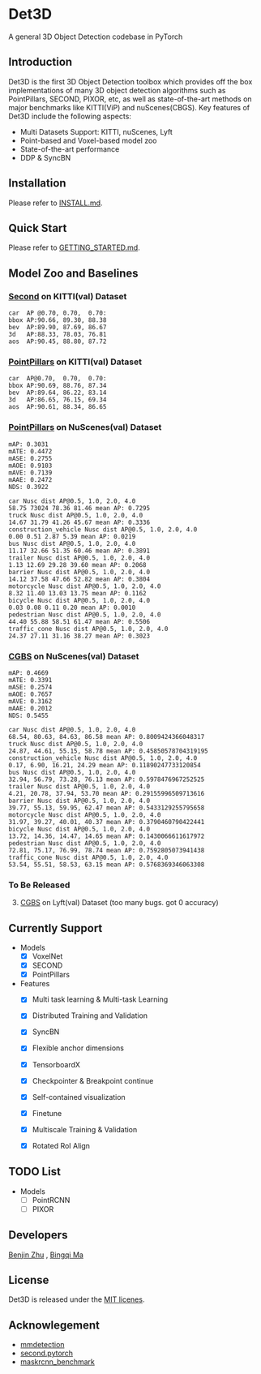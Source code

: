 # Det3D

A general 3D Object Detection codebase in PyTorch

## Introduction

Det3D is the first 3D Object Detection toolbox which provides off the box implementations of many 3D object detection algorithms such as PointPillars, SECOND, PIXOR, etc, as well as state-of-the-art methods on major benchmarks like KITTI(ViP) and nuScenes(CBGS). Key features of Det3D include the following aspects:

* Multi Datasets Support: KITTI, nuScenes, Lyft
* Point-based and Voxel-based model zoo
* State-of-the-art performance
* DDP & SyncBN

## Installation

Please refer to [INSTALL.md](INSTALL.md).

## Quick Start

Please refer to [GETTING_STARTED.md](GETTING_STARTED.md).

## Model Zoo and Baselines

### [Second](examples/second/configs/kitti_car_vfev3_spmiddlefhd_rpn1_mghead_syncbn.py) on KITTI(val) Dataset

```
car  AP @0.70, 0.70,  0.70:
bbox AP:90.66, 89.30, 88.38
bev  AP:89.90, 87.69, 86.67
3d   AP:88.33, 78.03, 76.81
aos  AP:90.45, 88.80, 87.72
```

### [PointPillars](examples/point_pillars/configs/kitti_point_pillars_mghead_syncbn.py) on KITTI(val) Dataset

```	
car  AP@0.70,  0.70,  0.70:
bbox AP:90.69, 88.76, 87.34
bev  AP:89.64, 86.22, 83.14
3d   AP:86.65, 76.15, 69.34
aos  AP:90.61, 88.34, 86.65
```
### [PointPillars](examples/point_pillars/configs/nusc_all_point_pillars_mghead_syncbn.py) on NuScenes(val) Dataset

```
mAP: 0.3031
mATE: 0.4472
mASE: 0.2755
mAOE: 0.9103
mAVE: 0.7139
mAAE: 0.2472
NDS: 0.3922

car Nusc dist AP@0.5, 1.0, 2.0, 4.0
58.75 73024 78.36 81.46 mean AP: 0.7295
truck Nusc dist AP@0.5, 1.0, 2.0, 4.0
14.67 31.79 41.26 45.67 mean AP: 0.3336
construction_vehicle Nusc dist AP@0.5, 1.0, 2.0, 4.0
0.00 0.51 2.87 5.39 mean AP: 0.0219
bus Nusc dist AP@0.5, 1.0, 2.0, 4.0
11.17 32.66 51.35 60.46 mean AP: 0.3891
trailer Nusc dist AP@0.5, 1.0, 2.0, 4.0
1.13 12.69 29.28 39.60 mean AP: 0.2068
barrier Nusc dist AP@0.5, 1.0, 2.0, 4.0
14.12 37.58 47.66 52.82 mean AP: 0.3804
motorcycle Nusc dist AP@0.5, 1.0, 2.0, 4.0
8.32 11.40 13.03 13.75 mean AP: 0.1162
bicycle Nusc dist AP@0.5, 1.0, 2.0, 4.0
0.03 0.08 0.11 0.20 mean AP: 0.0010
pedestrian Nusc dist AP@0.5, 1.0, 2.0, 4.0
44.40 55.88 58.51 61.47 mean AP: 0.5506
traffic_cone Nusc dist AP@0.5, 1.0, 2.0, 4.0
24.37 27.11 31.16 38.27 mean AP: 0.3023
```

### [CGBS](examples/cbgs/configs/nusc_all_vfev3_spmiddleresnetfhd_rpn2_mghead_syncbn.py) on NuScenes(val) Dataset
```
mAP: 0.4669
mATE: 0.3391
mASE: 0.2574
mAOE: 0.7657
mAVE: 0.3162
mAAE: 0.2012
NDS: 0.5455

car Nusc dist AP@0.5, 1.0, 2.0, 4.0
68.54, 80.63, 84.63, 86.58 mean AP: 0.8009424366048317
truck Nusc dist AP@0.5, 1.0, 2.0, 4.0
24.87, 44.61, 55.15, 58.78 mean AP: 0.45850578704319195
construction_vehicle Nusc dist AP@0.5, 1.0, 2.0, 4.0
0.17, 6.90, 16.21, 24.29 mean AP: 0.11890247733120854
bus Nusc dist AP@0.5, 1.0, 2.0, 4.0
32.94, 56.79, 73.28, 76.13 mean AP: 0.5978476967252525
trailer Nusc dist AP@0.5, 1.0, 2.0, 4.0
4.21, 20.78, 37.94, 53.70 mean AP: 0.29155996509713616
barrier Nusc dist AP@0.5, 1.0, 2.0, 4.0
39.77, 55.13, 59.95, 62.47 mean AP: 0.5433129255795658
motorcycle Nusc dist AP@0.5, 1.0, 2.0, 4.0
31.97, 39.27, 40.01, 40.37 mean AP: 0.3790460790422441
bicycle Nusc dist AP@0.5, 1.0, 2.0, 4.0
13.72, 14.36, 14.47, 14.65 mean AP: 0.1430066611617972
pedestrian Nusc dist AP@0.5, 1.0, 2.0, 4.0
72.81, 75.17, 76.99, 78.74 mean AP: 0.7592805073941438
traffic_cone Nusc dist AP@0.5, 1.0, 2.0, 4.0
53.54, 55.51, 58.53, 63.15 mean AP: 0.5768369346063308
```
### To Be Released

3. [CGBS](examples/cbgs/configs/lyft_all_vfev3_spmiddleresnetfhd_rpn2_mghead_syncbn.py) on Lyft(val) Dataset (too many bugs. got 0 accuracy)

## Currently Support

* Models
  - [x] VoxelNet
  - [x] SECOND
  - [x] PointPillars
* Features
    - [x] Multi task learning & Multi-task Learning
    - [x] Distributed Training and Validation
    - [x] SyncBN
    - [x] Flexible anchor dimensions
    - [x] TensorboardX
    - [x] Checkpointer & Breakpoint continue
    - [x] Self-contained visualization
    - [x] Finetune
    - [x] Multiscale Training & Validation
    - [x] Rotated RoI Align


## TODO List
* Models
  - [ ] PointRCNN
  - [ ] PIXOR

## Developers

[Benjin Zhu](https://github.com/poodarchu/) , [Bingqi Ma](https://github.com/a157801)

## License

Det3D is released under the [MIT licenes](LICENES).

## Acknowlegement

* [mmdetection](https://github.com/open-mmlab/mmdetection)
* [second.pytorch](https://github.com/traveller59/second.pytorch)
* [maskrcnn_benchmark](https://github.com/facebookresearch/maskrcnn-benchmark)
